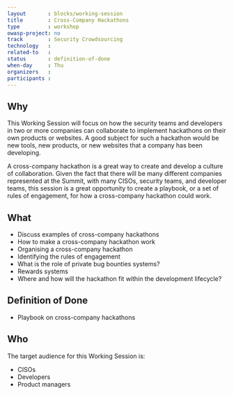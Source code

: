 ```yaml
---
layout       : blocks/working-session
title        : Cross-Company Hackathons
type         : workshop
owasp-project: no
track        : Security Crowdsourcing
technology   :
related-to   :
status       : definition-of-done
when-day     : Thu
organizers   :
participants :
---
```



## Why

This Working Session will focus on how the security teams and developers in two or more companies can collaborate to implement hackathons on their own products or websites. A good subject for such a hackathon would be new tools, new products, or new websites that a company has been developing. 

A cross-company hackathon is a great way to create and develop a culture of collaboration. Given the fact that there will be many different companies represented at the Summit, with many CISOs, security teams, and developer teams, this session is a great opportunity to create a playbook, or a set of rules of engagement, for how a cross-company hackathon could work. 

## What

- Discuss examples of cross-company hackathons 
-	How to make a cross-company hackathon work
-	Organising a cross-company hackathon
-	Identifying the rules of engagement 
- What is the role of private bug bounties systems?
- Rewards systems
-	Where and how will the hackathon fit within the development lifecycle?

## Definition of Done

- Playbook on cross-company hackathons

## Who

The target audience for this Working Session is:

-	CISOs
-	Developers
-	Product managers

